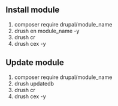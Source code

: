 Install module
-----
1. composer require drupal/module_name
2. drush en module_name -y
3. drush cr
4. drush cex -y


Update module
-----
1. composer require drupal/module_name
2. drush updatedb
3. drush cr
4. drush cex -y
